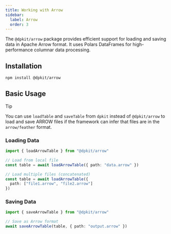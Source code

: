```yaml
---
title: Working with Arrow
sidebar:
  label: Arrow
  order: 3
---
```


The `@dpkit/arrow` package provides efficient support for loading and saving data in Apache Arrow format. It uses Polars DataFrames for high-performance columnar data processing.

## Installation

```bash
npm install @dpkit/arrow
```

## Basic Usage

> [!TIP]
> You can use `loadTable` and `saveTable` from `dpkit` instead of `@dpkit/arrow` to load and save ARROW files if the framework can infer that files are in the `arrow/feather` format.

### Loading Data

```typescript
import { loadArrowTable } from "@dpkit/arrow"

// Load from local file
const table = await loadArrowTable({ path: "data.arrow" })

// Load multiple files (concatenated)
const table = await loadArrowTable({
  path: ["file1.arrow", "file2.arrow"]
})
```

### Saving Data

```typescript
import { saveArrowTable } from "@dpkit/arrow"

// Save as Arrow format
await saveArrowTable(table, { path: "output.arrow" })
```
